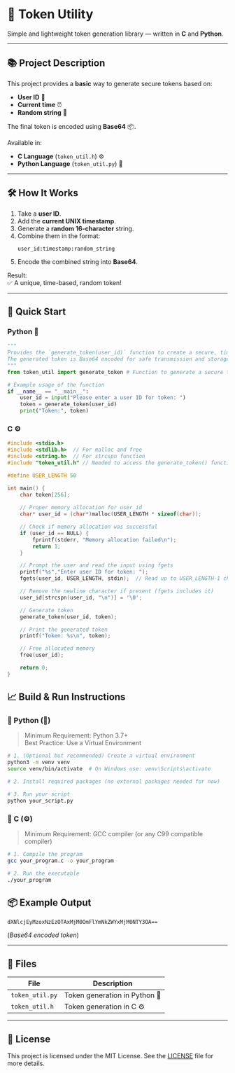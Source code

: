 # 🔑 Token Utility

Simple and lightweight token generation library — written in **C** and **Python**.

---

## 📚 Project Description

This project provides a **basic** way to generate secure tokens based on:
- **User ID** 👤
- **Current time** ⏰
- **Random string** 🎲

The final token is encoded using **Base64** 📦.

Available in:
- **C Language** (`token_util.h`) ⚙️
- **Python Language** (`token_util.py`) 🐍

---

## 🛠️ How It Works

1. Take a **user ID**.
2. Add the **current UNIX timestamp**.
3. Generate a **random 16-character** string.
4. Combine them in the format:  
   ```
   user_id:timestamp:random_string
   ```
5. Encode the combined string into **Base64**.

Result:  
✅ A unique, time-based, random token!

---

## 🚀 Quick Start

### Python 🐍

```python
"""
Provides the `generate_token(user_id)` function to create a secure, time-based, random token.
The generated token is Base64 encoded for safe transmission and storage.
"""
from token_util import generate_token # Function to generate a secure token.

# Example usage of the function
if __name__ == "__main__":
    user_id = input("Please enter a user ID for token: ")
    token = generate_token(user_id)
    print("Token:", token)
```

### C ⚙️

```c
#include <stdio.h>
#include <stdlib.h>  // For malloc and free
#include <string.h>  // For strcspn function
#include "token_util.h" // Needed to access the generate_token() function

#define USER_LENGTH 50

int main() {
    char token[256];
    
    // Proper memory allocation for user_id
    char* user_id = (char*)malloc(USER_LENGTH * sizeof(char));

    // Check if memory allocation was successful
    if (user_id == NULL) {
        fprintf(stderr, "Memory allocation failed\n");
        return 1;
    }

    // Prompt the user and read the input using fgets
    printf("%s","Enter user ID for token: ");
    fgets(user_id, USER_LENGTH, stdin);  // Read up to USER_LENGTH-1 characters

    // Remove the newline character if present (fgets includes it)
    user_id[strcspn(user_id, "\n")] = '\0';

    // Generate token
    generate_token(user_id, token);

    // Print the generated token
    printf("Token: %s\n", token);

    // Free allocated memory
    free(user_id);

    return 0;
}
```

## 📈 Build & Run Instructions

### 🔹 Python (🐍)

> Minimum Requirement: Python 3.7+  
> Best Practice: Use a Virtual Environment

```bash
# 1. (Optional but recommended) Create a virtual environment
python3 -m venv venv
source venv/bin/activate  # On Windows use: venv\Scripts\activate

# 2. Install required packages (no external packages needed for now)

# 3. Run your script
python your_script.py
```

### 🔹 C (⚙️)

> Minimum Requirement: GCC compiler (or any C99 compatible compiler)

```bash
# 1. Compile the program
gcc your_program.c -o your_program

# 2. Run the executable
./your_program
```

## 📦 Example Output

```
dXNlcjEyMzoxNzEzOTAxMjM0OmFlYmNkZWYxMjM0NTY3OA==
```

(*Base64 encoded token*)

---

## 📄 Files

| File            | Description                    |
|-----------------|---------------------------------|
| `token_util.py` | Token generation in Python 🐍 |
| `token_util.h`  | Token generation in C ⚙️       |

---

## 📝 **License**

This project is licensed under the MIT License. See the [LICENSE](LICENSE) file for more details.
